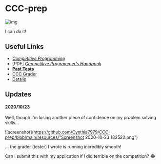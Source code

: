 # CCC-prep
![img](https://5b0988e595225.cdn.sohucs.com/images/20190531/e47f06c53dae4b1d9197bf594c377ac8.jpeg)

I can do it!

## Useful Links
* *[Competitive Programming](https://cpbook.net)*
* [PDF] *[Competitive Programmer's Handbook](https://cses.fi/book/book.pdf)*
* **[Past Tests](https://www.cemc.uwaterloo.ca/contests/past_contests.html#ccc)**
* [CCC Grader](https://cccgrader.com)
* [Details](https://cemc.uwaterloo.ca/contests/computing/details.html)

## Updates
#### 2020/10/23
Well, though I'm losing another piece of confidence on my problem solving skills...

![screenshot](https://github.com/Cynthia7979/CCC-prep/blob/main/resources/"Screenshot 2020-10-23 182522.png")

... the grader (tester) I wrote is running incredibly smooth!

Can I submit this with my application if I did terrible on the competition? :joy:
